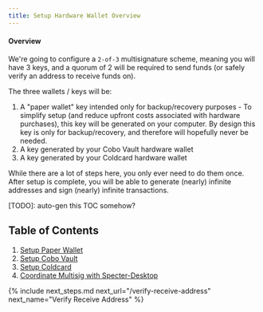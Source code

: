 ```yaml
---
title: Setup Hardware Wallet Overview
---
```


#### Overview
We're going to configure a `2-of-3` multisignature scheme, meaning you will have 3 keys, and a quorum of 2 will be required to send funds
(or safely verify an address to receive funds on).

The three wallets / keys will be:

1. A "paper wallet" key intended only for backup/recovery purposes - To simplify setup (and reduce upfront costs associated with hardware purchases), this key will be generated on your computer. By design this key is only for backup/recovery, and therefore will hopefully never be needed.
2. A key generated by your Cobo Vault hardware wallet
3. A key generated by your Coldcard hardware wallet

While there are a lot of steps here, you only ever need to do them once.
After setup is complete, you will be able to generate (nearly) infinite addresses and sign (nearly) infinite transactions.

[TODO]: auto-gen this TOC somehow?
## Table of Contents
1. [Setup Paper Wallet](paper)
1. [Setup Cobo Vault](cobo)
1. [Setup Coldcard](coldcard)
1. [Coordinate Multisig with Specter-Desktop](coordinate-multisig)


{% include next_steps.md next_url="/verify-receive-address" next_name="Verify Receive Address" %}
